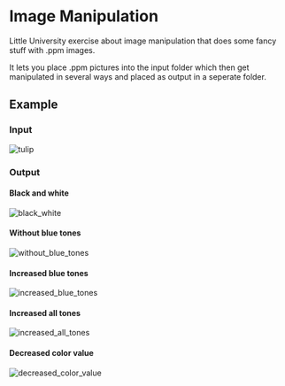# Image Manipulation

Little University exercise about image manipulation that does some fancy stuff with .ppm images.

It lets you place .ppm pictures into the input folder which then get manipulated in several ways and placed as output in a seperate folder.

## Example

### Input

![tulip](https://user-images.githubusercontent.com/52599177/141770703-d4542947-1a18-4a22-9908-062e7c8d9a7c.png)

### Output

#### Black and white
![black_white](https://user-images.githubusercontent.com/52599177/141772439-17fb3226-5111-4474-973e-83737fd019c1.png)

#### Without blue tones
![without_blue_tones](https://user-images.githubusercontent.com/52599177/141780610-a8946d70-72c7-472f-b4fa-b16c3dbfa0ca.png)

#### Increased blue tones
![increased_blue_tones](https://user-images.githubusercontent.com/52599177/141780512-fee0d82d-d7f2-46a8-9ba6-0332aaf20a37.png)

#### Increased all tones
![increased_all_tones](https://user-images.githubusercontent.com/52599177/141780305-95c00c62-7780-4cad-8475-7e05cb50e0b8.png)

#### Decreased color value
![decreased_color_value](https://user-images.githubusercontent.com/52599177/141772434-e371fab1-7f09-4f67-acfd-e4be37257ae0.png)
